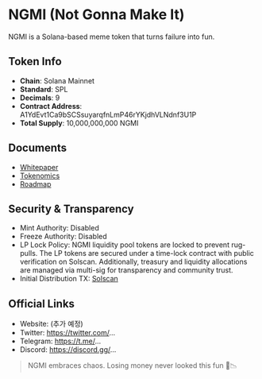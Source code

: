 # NGMI (Not Gonna Make It)

NGMI is a Solana-based meme token that turns failure into fun.

## Token Info
- **Chain**: Solana Mainnet
- **Standard**: SPL
- **Decimals**: 9
- **Contract Address**: A1YdEvt1Ca9bSCSsuyarqfnLmP46rYKjdhVLNdnf3U1P
- **Total Supply**: 10,000,000,000 NGMI

## Documents
- [Whitepaper](./docs/WHITEPAPER.md)
- [Tokenomics](./docs/TOKENOMICS.md)
- [Roadmap](./docs/ROADMAP.md)

## Security & Transparency
- Mint Authority: Disabled
- Freeze Authority: Disabled
- LP Lock Policy: NGMI liquidity pool tokens are locked to prevent rug-pulls. 
The LP tokens are secured under a time-lock contract with public verification on Solscan. 
Additionally, treasury and liquidity allocations are managed via multi-sig for transparency and community trust.
- Initial Distribution TX: [Solscan](https://solscan.io/account/CTnMLpZFS4jjK1MRp48F9dJgS4wj44TNai7ff6sYMnA8)

## Official Links
- Website: (추가 예정)
- Twitter: https://twitter.com/...
- Telegram: https://t.me/...
- Discord: https://discord.gg/...

> NGMI embraces chaos. Losing money never looked this fun 🤡📉
